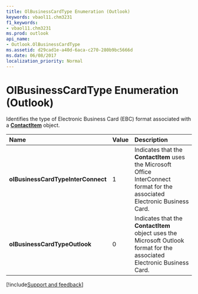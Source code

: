```yaml
---
title: OlBusinessCardType Enumeration (Outlook)
keywords: vbaol11.chm3231
f1_keywords:
- vbaol11.chm3231
ms.prod: outlook
api_name:
- Outlook.OlBusinessCardType
ms.assetid: d29cad1e-a40d-6aca-c270-280b9bc5666d
ms.date: 06/08/2017
localization_priority: Normal
---
```



# OlBusinessCardType Enumeration (Outlook)

Identifies the type of Electronic Business Card (EBC) format associated with a  **[ContactItem](Outlook.ContactItem.md)** object.



|Name|Value|Description|
|:-----|:-----|:-----|
| **olBusinessCardTypeInterConnect**|1|Indicates that the  **ContactItem** uses the Microsoft Office InterConnect format for the associated Electronic Business Card.|
| **olBusinessCardTypeOutlook**|0|Indicates that the  **ContactItem** object uses the Microsoft Outlook format for the associated Electronic Business Card.|

[!include[Support and feedback](~/includes/feedback-boilerplate.md)]